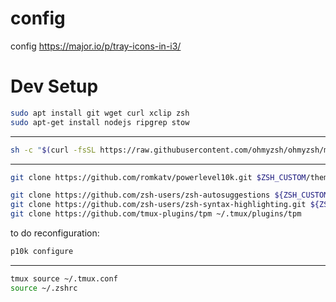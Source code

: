 # config
config
https://major.io/p/tray-icons-in-i3/

# Dev Setup

```bash
sudo apt install git wget curl xclip zsh
sudo apt-get install nodejs ripgrep stow
```

---

```bash
sh -c "$(curl -fsSL https://raw.githubusercontent.com/ohmyzsh/ohmyzsh/master/tools/install.sh)" #oh my zsh
```

---

```bash
git clone https://github.com/romkatv/powerlevel10k.git $ZSH_CUSTOM/themes/powerlevel10k
```

```bash
git clone https://github.com/zsh-users/zsh-autosuggestions ${ZSH_CUSTOM:-~/.oh-my-zsh/custom}/plugins/zsh-autosuggestions
git clone https://github.com/zsh-users/zsh-syntax-highlighting.git ${ZSH_CUSTOM:-~/.oh-my-zsh/custom}/plugins/zsh-syntax-highlighting
git clone https://github.com/tmux-plugins/tpm ~/.tmux/plugins/tpm
```

to do reconfiguration:

```bash
p10k configure
```
---

```bash
tmux source ~/.tmux.conf
source ~/.zshrc
```

